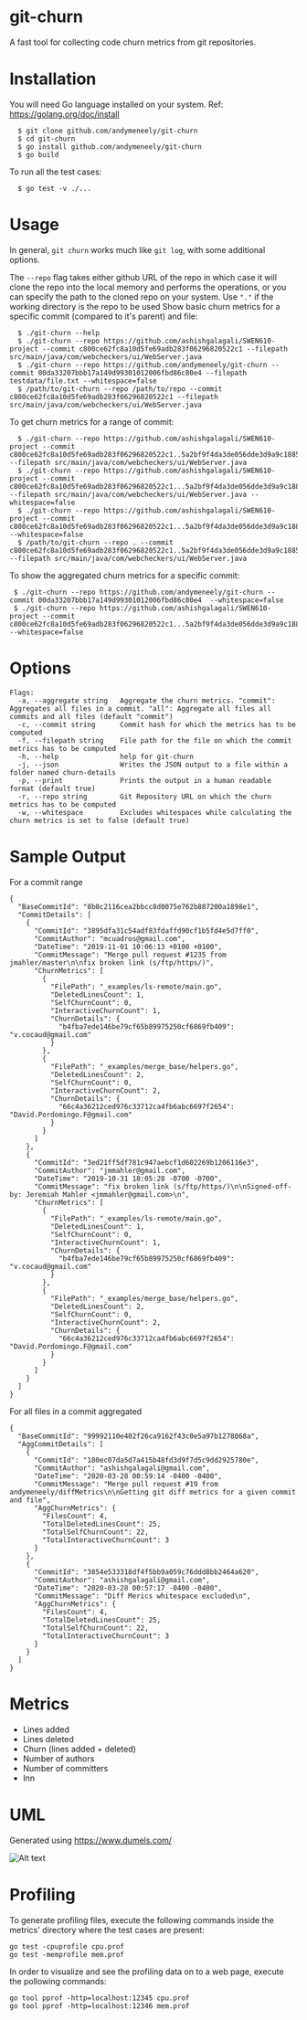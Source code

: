 # git-churn

A fast tool for collecting code churn metrics from git repositories.

# Installation
You will need Go language installed on your system. Ref: https://golang.org/doc/install

```
  $ git clone github.com/andymeneely/git-churn
  $ cd git-churn
  $ go install github.com/andymeneely/git-churn
  $ go build
 ```

To run all the test cases:

```
  $ go test -v ./...
```

# Usage

In general, `git churn` works much like `git log`, with some additional options.

The `--repo` flag takes either github URL of the repo in which case it will clone the repo into the local memory and performs the operations, or you can specify the path to the cloned repo on your system. Use `"."` if the working directory is the repo to be used
Show basic churn metrics for a specific commit (compared to it's parent) and file:
```
  $ ./git-churn --help
  $ ./git-churn --repo https://github.com/ashishgalagali/SWEN610-project --commit c800ce62fc8a10d5fe69adb283f06296820522c1 --filepath src/main/java/com/webcheckers/ui/WebServer.java
  $ ./git-churn --repo https://github.com/andymeneely/git-churn --commit 00da33207bbb17a149d99301012006fbd86c80e4 --filepath testdata/file.txt --whitespace=false
  $ /path/to/git-churn --repo /path/to/repo --commit c800ce62fc8a10d5fe69adb283f06296820522c1 --filepath src/main/java/com/webcheckers/ui/WebServer.java
```

To get churn metrics for a range of commit:
```
  $ ./git-churn --repo https://github.com/ashishgalagali/SWEN610-project --commit c800ce62fc8a10d5fe69adb283f06296820522c1..5a2bf9f4da3de056dde3d9a9c18859de124d2602 --filepath src/main/java/com/webcheckers/ui/WebServer.java 
  $ ./git-churn --repo https://github.com/ashishgalagali/SWEN610-project --commit c800ce62fc8a10d5fe69adb283f06296820522c1...5a2bf9f4da3de056dde3d9a9c18859de124d2602 --filepath src/main/java/com/webcheckers/ui/WebServer.java --whitespace=false
  $ ./git-churn --repo https://github.com/ashishgalagali/SWEN610-project --commit c800ce62fc8a10d5fe69adb283f06296820522c1...5a2bf9f4da3de056dde3d9a9c18859de124d2602 --whitespace=false 
  $ /path/to/git-churn --repo . --commit c800ce62fc8a10d5fe69adb283f06296820522c1..5a2bf9f4da3de056dde3d9a9c18859de124d2602 --filepath src/main/java/com/webcheckers/ui/WebServer.java

```

To show the aggregated churn metrics for a specific commit:
```
 $ ./git-churn --repo https://github.com/andymeneely/git-churn --commit 00da33207bbb17a149d99301012006fbd86c80e4  --whitespace=false
 $ ./git-churn --repo https://github.com/ashishgalagali/SWEN610-project --commit c800ce62fc8a10d5fe69adb283f06296820522c1...5a2bf9f4da3de056dde3d9a9c18859de124d2602 --whitespace=false 

```

# Options
```
Flags:
  -a, --aggregate string   Aggregate the churn metrics. "commit": Aggregates all files in a commit. "all": Aggregate all files all commits and all files (default "commit")
  -c, --commit string      Commit hash for which the metrics has to be computed
  -f, --filepath string    File path for the file on which the commit metrics has to be computed
  -h, --help               help for git-churn
  -j, --json               Writes the JSON output to a file within a folder named churn-details
  -p, --print              Prints the output in a human readable format (default true)
  -r, --repo string        Git Repository URL on which the churn metrics has to be computed
  -w, --whitespace         Excludes whitespaces while calculating the churn metrics is set to false (default true)
```

# Sample Output

For a commit range
```
{
  "BaseCommitId": "8b0c2116cea2bbcc8d0075e762b887200a1898e1",
  "CommitDetails": [
    {
      "CommitId": "3895dfa31c54adf83fdaffd90cf1b5fd4e5d7ff0",
      "CommitAuthor": "mcuadros@gmail.com",
      "DateTime": "2019-11-01 10:06:13 +0100 +0100",
      "CommitMessage": "Merge pull request #1235 from jmahler/master\n\nfix broken link (s/ftp/https/)",
      "ChurnMetrics": [
        {
          "FilePath": "_examples/ls-remote/main.go",
          "DeletedLinesCount": 1,
          "SelfChurnCount": 0,
          "InteractiveChurnCount": 1,
          "ChurnDetails": {
            "b4fba7ede146be79cf65b89975250cf6869fb409": "v.cocaud@gmail.com"
          }
        },
        {
          "FilePath": "_examples/merge_base/helpers.go",
          "DeletedLinesCount": 2,
          "SelfChurnCount": 0,
          "InteractiveChurnCount": 2,
          "ChurnDetails": {
            "66c4a36212ced976c33712ca4fb6abc6697f2654": "David.Pordomingo.F@gmail.com"
          }
        }
      ]
    },
    {
      "CommitId": "3ed21ff5df781c947aebcf1d602269b1206116e3",
      "CommitAuthor": "jmmahler@gmail.com",
      "DateTime": "2019-10-31 18:05:28 -0700 -0700",
      "CommitMessage": "fix broken link (s/ftp/https/)\n\nSigned-off-by: Jeremiah Mahler <jmmahler@gmail.com>\n",
      "ChurnMetrics": [
        {
          "FilePath": "_examples/ls-remote/main.go",
          "DeletedLinesCount": 1,
          "SelfChurnCount": 0,
          "InteractiveChurnCount": 1,
          "ChurnDetails": {
            "b4fba7ede146be79cf65b89975250cf6869fb409": "v.cocaud@gmail.com"
          }
        },
        {
          "FilePath": "_examples/merge_base/helpers.go",
          "DeletedLinesCount": 2,
          "SelfChurnCount": 0,
          "InteractiveChurnCount": 2,
          "ChurnDetails": {
            "66c4a36212ced976c33712ca4fb6abc6697f2654": "David.Pordomingo.F@gmail.com"
          }
        }
      ]
    }
  ]
}
```

For all files in a commit aggregated 
```
{
  "BaseCommitId": "99992110e402f26ca9162f43c0e5a97b1278068a",
  "AggCommitDetails": [
    {
      "CommitId": "180ec07da5d7a415b48fd3d9f7d5c9dd2925780e",
      "CommitAuthor": "ashishgalagali@gmail.com",
      "DateTime": "2020-03-28 00:59:14 -0400 -0400",
      "CommitMessage": "Merge pull request #19 from andymeneely/diffMetrics\n\nGetting git diff metrics for a given commit and file",
      "AggChurnMetrics": {
        "FilesCount": 4,
        "TotalDeletedLinesCount": 25,
        "TotalSelfChurnCount": 22,
        "TotalInteractiveChurnCount": 3
      }
    },
    {
      "CommitId": "3854e533318df4f5bb9a059c76ddd8bb2464a620",
      "CommitAuthor": "ashishgalagali@gmail.com",
      "DateTime": "2020-03-28 00:57:17 -0400 -0400",
      "CommitMessage": "Diff Merics whitespace excluded\n",
      "AggChurnMetrics": {
        "FilesCount": 4,
        "TotalDeletedLinesCount": 25,
        "TotalSelfChurnCount": 22,
        "TotalInteractiveChurnCount": 3
      }
    }
  ]
}
```

# Metrics

* Lines added
* Lines deleted
* Churn (lines added + deleted)
* Number of authors
* Number of committers
* Inn


# UML
Generated using https://www.dumels.com/

![Alt text](git-churn_UML.svg?raw=true "UML")

# Profiling

To generate profiling files, execute the following commands inside the metrics' directory where the test cases are present:

```
go test -cpuprofile cpu.prof
go test -memprofile mem.prof
```

In order to visualize and see the profiling data on to a web page, execute the pollowing commands:

```
go tool pprof -http=localhost:12345 cpu.prof 
go tool pprof -http=localhost:12346 mem.prof 
```
